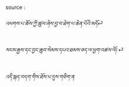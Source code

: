 source : 

###### འཕགས་པ་ཆོས་ཀྱི་ཚུལ་ཞེས་བྱ་བ་ཐེག་པ་ཆེན་པོའི་མདོ⏎

###### སངས་རྒྱས་དང་བྱང་ཆུབ་སེམས་དཔའ་ཐམས་ཅད་ལ་ཕྱག་འཚལ་ལོ། ⏎

###### འདི་སྐད་བདག་གིས་ཐོས་པ་དུས་གཅིག་ན